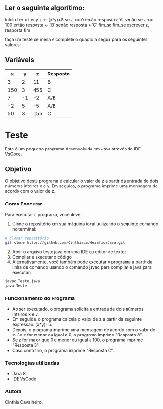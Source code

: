 ## Ler o seguinte algorítimo:

 Início
Ler x
Ler y
	z <- (x*y)+5
		se z <= 0 então 
		resposta<-’A’
	senão
		se z <= 100 então
		resposta <- ‘B’
	senão
		resposta <-’C’
fim_se
fim_se
escrever z, resposta
fim

faça um teste de mesa e complete o quadro a seguir para os seguintes valores:

Variáveis
------------
x|y|z|Resposta
-|-|-|--------
3 |2|11|B|
150|3|455|C
7|-1|-2|A/B
-2|5|-5|A/B
50|3|155|C

# Teste
Este é um pequeno programa desenvolvido em Java através da IDE VsCode.

## Objetivo
O objetivo deste programa é calcular o valor de z a partir da entrada de dois números inteiros x e y. 
Em seguida, o programa imprime uma mensagem de acordo com o valor de z.

### Como Executar
Para executar o programa, você deve:

1. Clone o repositório em sua máquina local utilizando o seguinte comando no terminal:
```bash
# clonar repositório
git clone https://github.com/Cinthiacs/desafiosJava.git
```
2. Abrir o arquivo teste.java em uma IDE ou editor de texto;
3. Compilar e executar o código.
4. Alternativamente, você também pode executar o programa a partir da linha de comando usando o comando javac para compilar e java para executar:
```bash
javac Teste.java
java Teste
```
### Funcionamento do Programa
* Ao ser executado, o programa solicita a entrada de dois números inteiros x e y. 
* Em seguida, o programa calcula o valor de z a partir da seguinte expressão: (x*y)+5.
* Depois, o programa imprime uma mensagem de acordo com o valor de z. Se z for menor ou igual a 0, o programa imprime "Resposta A". 
* Se z for maior que 0 e menor ou igual a 100, o programa imprime "Resposta B". 
* Caso contrário, o programa imprime "Resposta C".

### Tecnologias utilizadas
* Java 8
* IDE VsCode

### Autora
Cinthia Cavalheiro.
